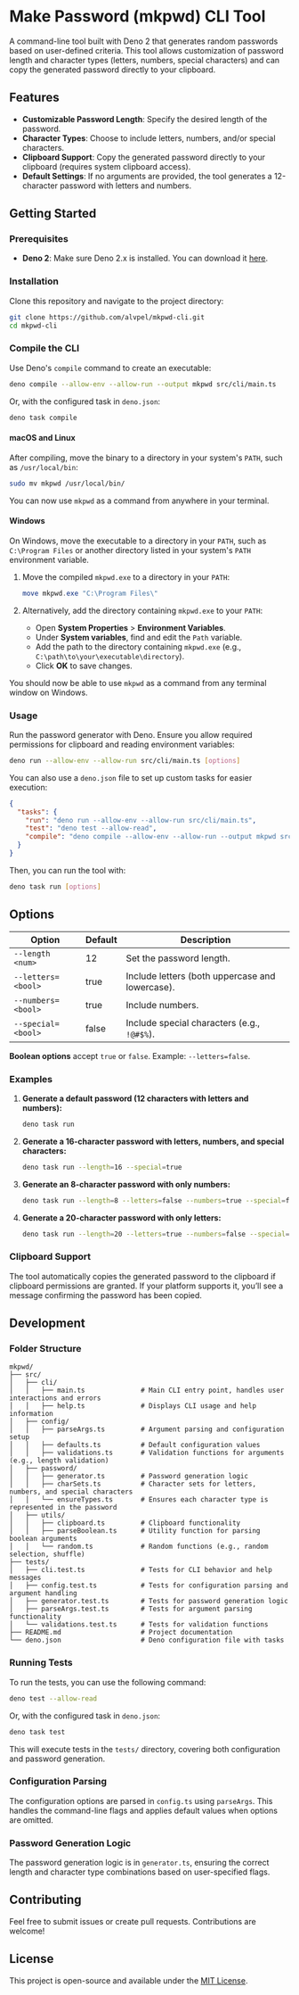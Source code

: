 # Make Password (mkpwd) CLI Tool

A command-line tool built with Deno 2 that generates random passwords based on user-defined criteria. This tool allows customization of password length and character types (letters, numbers, special characters) and can copy the generated password directly to your clipboard.

## Features

- **Customizable Password Length**: Specify the desired length of the password.
- **Character Types**: Choose to include letters, numbers, and/or special characters.
- **Clipboard Support**: Copy the generated password directly to your clipboard (requires system clipboard access).
- **Default Settings**: If no arguments are provided, the tool generates a 12-character password with letters and numbers.

## Getting Started

### Prerequisites

- **Deno 2**: Make sure Deno 2.x is installed. You can download it [here](https://deno.land/).

### Installation

Clone this repository and navigate to the project directory:

```bash
git clone https://github.com/alvpel/mkpwd-cli.git
cd mkpwd-cli
```

### Compile the CLI

Use Deno's `compile` command to create an executable:

```bash
deno compile --allow-env --allow-run --output mkpwd src/cli/main.ts
```

Or, with the configured task in `deno.json`:

```bash
deno task compile
```

#### macOS and Linux

After compiling, move the binary to a directory in your system's `PATH`, such as `/usr/local/bin`:

```bash
sudo mv mkpwd /usr/local/bin/
```

You can now use `mkpwd` as a command from anywhere in your terminal.

#### Windows

On Windows, move the executable to a directory in your `PATH`, such as `C:\Program Files` or another directory listed in your system's `PATH` environment variable.

1. Move the compiled `mkpwd.exe` to a directory in your `PATH`:
    ```powershell
    move mkpwd.exe "C:\Program Files\"
    ```

2. Alternatively, add the directory containing `mkpwd.exe` to your `PATH`:
   - Open **System Properties** > **Environment Variables**.
   - Under **System variables**, find and edit the `Path` variable.
   - Add the path to the directory containing `mkpwd.exe` (e.g., `C:\path\to\your\executable\directory`).
   - Click **OK** to save changes.

You should now be able to use `mkpwd` as a command from any terminal window on Windows.

### Usage

Run the password generator with Deno. Ensure you allow required permissions for clipboard and reading environment variables:

```bash
deno run --allow-env --allow-run src/cli/main.ts [options]
```

You can also use a `deno.json` file to set up custom tasks for easier execution:

```json
{
  "tasks": {
    "run": "deno run --allow-env --allow-run src/cli/main.ts",
    "test": "deno test --allow-read",
    "compile": "deno compile --allow-env --allow-run --output mkpwd src/cli/main.ts"
  }
}
```

Then, you can run the tool with:

```bash
deno task run [options]
```

## Options

| Option             | Default | Description                                      |
|--------------------|---------|--------------------------------------------------|
| `--length <num>`   | 12      | Set the password length.                         |
| `--letters=<bool>` | true    | Include letters (both uppercase and lowercase).  |
| `--numbers=<bool>` | true    | Include numbers.                                 |
| `--special=<bool>` | false   | Include special characters (e.g., `!@#$%`).      |

**Boolean options** accept `true` or `false`. Example: `--letters=false`.

### Examples

1. **Generate a default password (12 characters with letters and numbers):**
   ```bash
   deno task run
   ```

2. **Generate a 16-character password with letters, numbers, and special characters:**
   ```bash
   deno task run --length=16 --special=true
   ```

3. **Generate an 8-character password with only numbers:**
   ```bash
   deno task run --length=8 --letters=false --numbers=true --special=false
   ```

4. **Generate a 20-character password with only letters:**
   ```bash
   deno task run --length=20 --letters=true --numbers=false --special=false
   ```

### Clipboard Support

The tool automatically copies the generated password to the clipboard if clipboard permissions are granted. If your platform supports it, you’ll see a message confirming the password has been copied.

## Development

### Folder Structure

```plaintext
mkpwd/
├── src/
│   ├── cli/
│   │   ├── main.ts              # Main CLI entry point, handles user interactions and errors
│   │   ├── help.ts              # Displays CLI usage and help information
│   ├── config/
│   │   ├── parseArgs.ts         # Argument parsing and configuration setup
│   │   ├── defaults.ts          # Default configuration values
│   │   ├── validations.ts       # Validation functions for arguments (e.g., length validation)
│   ├── password/
│   │   ├── generator.ts         # Password generation logic
│   │   ├── charSets.ts          # Character sets for letters, numbers, and special characters
│   │   └── ensureTypes.ts       # Ensures each character type is represented in the password
│   ├── utils/
│   │   ├── clipboard.ts         # Clipboard functionality
│   │   ├── parseBoolean.ts      # Utility function for parsing boolean arguments
│   │   └── random.ts            # Random functions (e.g., random selection, shuffle)
├── tests/
│   ├── cli.test.ts              # Tests for CLI behavior and help messages
│   ├── config.test.ts           # Tests for configuration parsing and argument handling
│   ├── generator.test.ts        # Tests for password generation logic
│   ├── parseArgs.test.ts        # Tests for argument parsing functionality
│   └── validations.test.ts      # Tests for validation functions
├── README.md                    # Project documentation
└── deno.json                    # Deno configuration file with tasks
```

### Running Tests

To run the tests, you can use the following command:

```bash
deno test --allow-read
```

Or, with the configured task in `deno.json`:

```bash
deno task test
```

This will execute tests in the `tests/` directory, covering both configuration and password generation.

### Configuration Parsing

The configuration options are parsed in `config.ts` using `parseArgs`. This handles the command-line flags and applies default values when options are omitted.

### Password Generation Logic

The password generation logic is in `generator.ts`, ensuring the correct length and character type combinations based on user-specified flags.

## Contributing

Feel free to submit issues or create pull requests. Contributions are welcome!

## License

This project is open-source and available under the [MIT License](LICENSE).